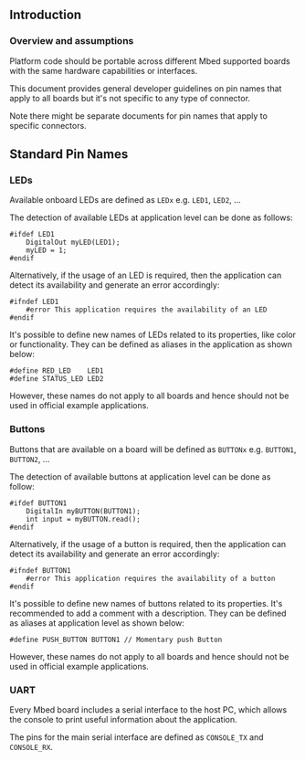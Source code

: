 ## Introduction

### Overview and assumptions

Platform code should be portable across different Mbed supported boards with the same hardware capabilities or interfaces.

This document provides general developer guidelines on pin names that apply to all boards but it's not specific to any type of connector.

Note there might be separate documents for pin names that apply to specific connectors.

## Standard Pin Names

### LEDs

Available onboard LEDs are defined as `LEDx` e.g. `LED1`, `LED2`, ...

The detection of available LEDs at application level can be done as follows:

    #ifdef LED1
        DigitalOut myLED(LED1);
        myLED = 1;
    #endif 

Alternatively, if the usage of an LED is required, then the application can detect its availability and generate an error accordingly:

    #ifndef LED1
        #error This application requires the availability of an LED
    #endif

It's possible to define new names of LEDs related to its properties, like color or functionality. They can be defined as aliases in the application as shown below:

    #define RED_LED    LED1
    #define STATUS_LED LED2 

However, these names do not apply to all boards and hence should not be used in official example applications.

### Buttons

Buttons that are available on a board will be defined as `BUTTONx` e.g. `BUTTON1`, `BUTTON2`, ...

The detection of available buttons at application level can be done as follow:

    #ifdef BUTTON1
        DigitalIn myBUTTON(BUTTON1);
        int input = myBUTTON.read();
    #endif 

Alternatively, if the usage of a button is required, then the application can detect its availability and generate an error accordingly:

    #ifndef BUTTON1
        #error This application requires the availability of a button
    #endif 

It's possible to define new names of buttons related to its properties. It's recommended to add a comment with a description. They can be defined as aliases at application level as shown below:

    #define PUSH_BUTTON BUTTON1 // Momentary push Button

However, these names do not apply to all boards and hence should not be used in official example applications.

### UART

Every Mbed board includes a serial interface to the host PC, which allows the console to print useful information about the application.

The pins for the main serial interface are defined as `CONSOLE_TX` and `CONSOLE_RX`.

